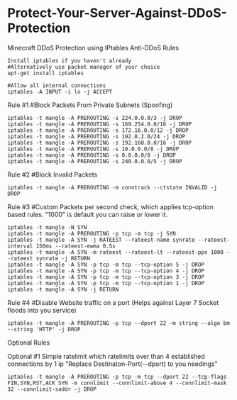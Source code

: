 # Protect-Your-Server-Against-DDoS-Protection
Minecraft DDoS Protection using IPtables Anti-DDoS Rules
```
Install iptables if you haven't already
#Alternatively use packet manager of your choice
apt-get install iptables

#Allow all internal connections
iptables -A INPUT -i lo -j ACCEPT

```

Rule #1
#Block Packets From Private Subnets (Spoofing)
```
iptables -t mangle -A PREROUTING -s 224.0.0.0/3 -j DROP 
iptables -t mangle -A PREROUTING -s 169.254.0.0/16 -j DROP 
iptables -t mangle -A PREROUTING -s 172.16.0.0/12 -j DROP 
iptables -t mangle -A PREROUTING -s 192.0.2.0/24 -j DROP 
iptables -t mangle -A PREROUTING -s 192.168.0.0/16 -j DROP 
iptables -t mangle -A PREROUTING -s 10.0.0.0/8 -j DROP 
iptables -t mangle -A PREROUTING -s 0.0.0.0/8 -j DROP 
iptables -t mangle -A PREROUTING -s 240.0.0.0/5 -j DROP 
```

Rule #2
#Block Invalid Packets
```
iptables -t mangle -A PREROUTING -m conntrack --ctstate INVALID -j DROP
```


Rule #3
#Custom Packets per second check, which applies tcp-option based rules. "1000" is default you can raise or lower it.
```
iptables -t mangle -N SYN
iptables -t mangle -A PREROUTING -p tcp -m tcp -j SYN
iptables -t mangle -A SYN -j RATEEST --rateest-name synrate --rateest-interval 150ms --rateest-ewma 0.5s
iptables -t mangle -A SYN -m rateest --rateest-lt --rateest-pps 1000 --rateest synrate -j RETURN
iptables -t mangle -A SYN -p tcp -m tcp --tcp-option 5 -j DROP
iptables -t mangle -A SYN -p tcp -m tcp --tcp-option 4 -j DROP
iptables -t mangle -A SYN -p tcp -m tcp --tcp-option 3 -j DROP
iptables -t mangle -A SYN -p tcp -m tcp --tcp-option 1 -j DROP
iptables -t mangle -A SYN -j RETURN
```

Rule #4
#Disable Website traffic on a port (Helps against Layer 7 Socket floods into you service)
```
iptables -t mangle -A PREROUTING -p tcp --dport 22 -m string --algo bm --string 'HTTP' -j DROP
```

Optional Rules

Optional #1
Simple ratelimit which ratelimits over than 4 established connections by 1 ip "Replace Destinaton-Port(--dport) to you needings"
```
iptables -t mangle -A PREROUTING -p tcp -m tcp --dport 22 --tcp-flags FIN,SYN,RST,ACK SYN -m connlimit --connlimit-above 4 --connlimit-mask 32 --connlimit-saddr -j DROP
```
